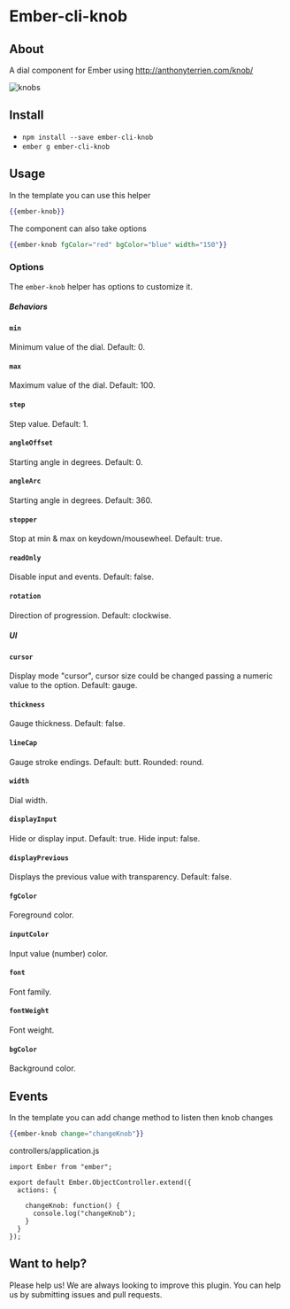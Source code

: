 # Ember-cli-knob

## About
A dial component for Ember using http://anthonyterrien.com/knob/

![knobs](https://cloud.githubusercontent.com/assets/1217730/4590172/64b11862-505c-11e4-8bbd-b3afff08729d.png)


## Install

* `npm install --save ember-cli-knob`
* `ember g ember-cli-knob`

## Usage

In the template you can use this helper
```handlebars
{{ember-knob}}
```

The component can also take options
```handlebars
{{ember-knob fgColor="red" bgColor="blue" width="150"}}
```

### Options ###

The `ember-knob` helper has options to customize it.

##### Behaviors

#### `min` ####

Minimum value of the dial. Default: 0.

#### `max` ####

Maximum value of the dial. Default: 100.

#### `step` ####

Step value. Default: 1.

#### `angleOffset` ####

Starting angle in degrees. Default: 0.

#### `angleArc` ####

Starting angle in degrees. Default: 360.

#### `stopper` ####

Stop at min & max on keydown/mousewheel. Default: true.

#### `readOnly` ####

Disable input and events. Default: false.

#### `rotation` ####

Direction of progression. Default: clockwise.

##### UI

#### `cursor` ####

Display mode "cursor", cursor size could be changed passing a numeric value to the option. Default: gauge.

#### `thickness` ####

Gauge thickness. Default: false.

#### `lineCap` ####

Gauge stroke endings. Default: butt. Rounded: round.

#### `width` ####

Dial width.

#### `displayInput` ####

Hide or display input. Default: true. Hide input: false.

#### `displayPrevious` ####

Displays the previous value with transparency. Default: false.

#### `fgColor` ####

Foreground color.

#### `inputColor` ####

Input value (number) color.

#### `font` ####

Font family.

#### `fontWeight` ####

Font weight.

#### `bgColor` ####

Background color.

## Events ##

In the template you can add change method to listen then knob changes
```handlebars
{{ember-knob change="changeKnob"}}
```

controllers/application.js

```
import Ember from "ember";

export default Ember.ObjectController.extend({
  actions: {

    changeKnob: function() {
      console.log("changeKnob");
    }
  }
});
```


## Want to help? ##

Please help us! We are always looking to improve this plugin. You can help us by submitting issues and pull requests.

